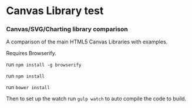 Canvas Library test
===========

### Canvas/SVG/Charting library comparison

A comparison of the main HTML5 Canvas Libraries with examples.

Requires Browserify.


run `npm install -g browserify`

run `npm install`

run `bower install`

Then to set up the watch run `gulp watch` to auto compile the code to build.


